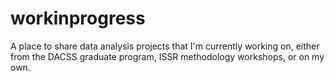# workinprogress
A place to share data analysis projects that I'm currently working on, either from the DACSS graduate program, ISSR methodology workshops, or on my own.

